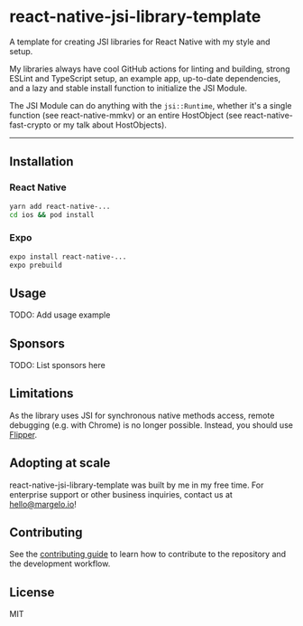 # react-native-jsi-library-template

A template for creating JSI libraries for React Native with my style and setup.

My libraries always have cool GitHub actions for linting and building, strong ESLint and TypeScript setup, an example app, up-to-date dependencies, and a lazy and stable install function to initialize the JSI Module.

The JSI Module can do anything with the `jsi::Runtime`, whether it's a single function (see react-native-mmkv) or an entire HostObject (see react-native-fast-crypto or my talk about HostObjects).

---

## Installation

### React Native

```sh
yarn add react-native-...
cd ios && pod install
```

### Expo

```sh
expo install react-native-...
expo prebuild
```

## Usage

TODO: Add usage example

## Sponsors

TODO: List sponsors here

## Limitations

As the library uses JSI for synchronous native methods access, remote debugging (e.g. with Chrome) is no longer possible. Instead, you should use [Flipper](https://fbflipper.com).

## Adopting at scale

react-native-jsi-library-template was built by me in my free time. For enterprise support or other business inquiries, contact us at <a href="mailto:hello@margelo.io?subject=Hello!">hello@margelo.io</a>!

## Contributing

See the [contributing guide](CONTRIBUTING.md) to learn how to contribute to the repository and the development workflow.

## License

MIT
